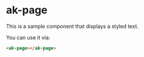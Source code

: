 # ak-page

This is a sample component that displays a styled text.

You can use it via:

```html
<ak-page></ak-page>
```
